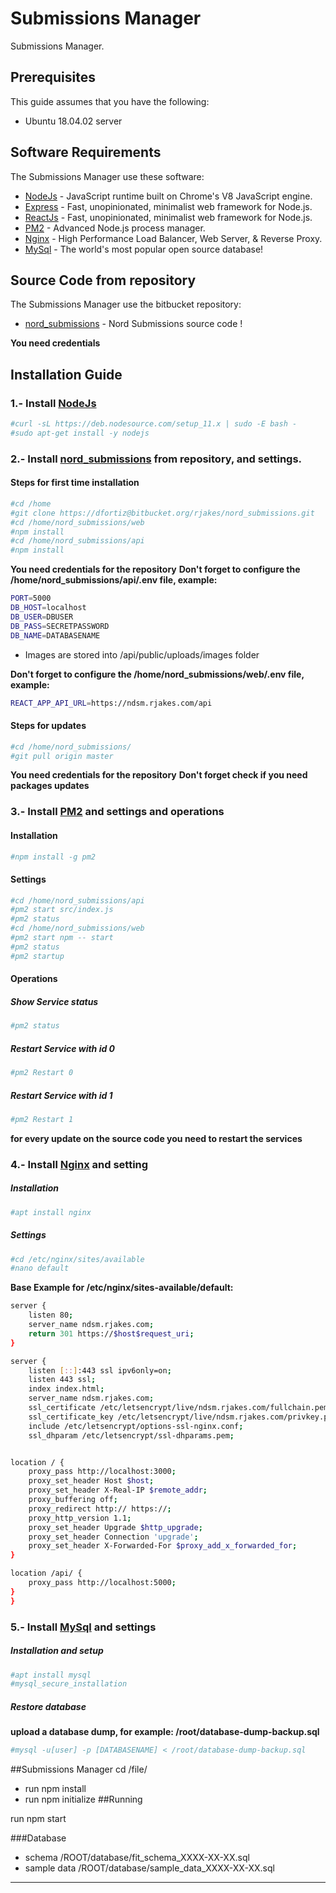 # Submissions Manager
Submissions Manager.

## Prerequisites
This guide assumes that you have the following:
 - Ubuntu 18.04.02 server

## Software Requirements
The Submissions Manager use these software:
* [NodeJs] - JavaScript runtime built on Chrome's V8 JavaScript engine.
* [Express] - Fast, unopinionated, minimalist web framework for Node.js.
* [ReactJs] - Fast, unopinionated, minimalist web framework for Node.js.
* [PM2] - Advanced Node.js process manager.
* [Nginx] - High Performance Load Balancer, Web Server, & Reverse Proxy.
* [MySql] - The world's most popular open source database!


## Source Code from repository
The Submissions Manager use the bitbucket repository:
* [nord_submissions] - Nord Submissions source code !

**You need credentials**

## Installation Guide

### 1.- Install [NodeJs]

```sh
#curl -sL https://deb.nodesource.com/setup_11.x | sudo -E bash -
#sudo apt-get install -y nodejs
```

### 2.- Install [nord_submissions] from repository, and settings.
#### Steps for first time installation
```sh
#cd /home
#git clone https://dfortiz@bitbucket.org/rjakes/nord_submissions.git
#cd /home/nord_submissions/web
#npm install
#cd /home/nord_submissions/api
#npm install
```
**You need credentials for the repository**
**Don't forget to configure the /home/nord_submissions/api/.env file, example:**
```sh
PORT=5000
DB_HOST=localhost
DB_USER=DBUSER
DB_PASS=SECRETPASSWORD
DB_NAME=DATABASENAME
```
- Images are stored into /api/public/uploads/images folder


**Don't forget to configure the /home/nord_submissions/web/.env file, example:**
```sh
REACT_APP_API_URL=https://ndsm.rjakes.com/api
```
#### Steps for updates
```sh
#cd /home/nord_submissions/
#git pull origin master
```
**You need credentials for the repository**
**Don't forget check if you need packages updates**

### 3.- Install [PM2] and settings and operations
#### Installation
```sh
#npm install -g pm2
```
#### Settings
```sh
#cd /home/nord_submissions/api
#pm2 start src/index.js
#pm2 status
#cd /home/nord_submissions/web
#pm2 start npm -- start
#pm2 status
#pm2 startup
```
#### Operations
##### Show Service status
```sh
#pm2 status
```
##### Restart Service with id 0
```sh
#pm2 Restart 0
```
##### Restart Service with id 1
```sh
#pm2 Restart 1
```
**for every update on the source code you need to restart the services**


### 4.- Install [Nginx] and setting
##### Installation

```sh
#apt install nginx
```
##### Settings
```sh
#cd /etc/nginx/sites/available
#nano default
```
**Base Example for /etc/nginx/sites-available/default:**
```sh
server {
    listen 80;
    server_name ndsm.rjakes.com;
    return 301 https://$host$request_uri;
}

server {
    listen [::]:443 ssl ipv6only=on;
    listen 443 ssl;
    index index.html;
    server_name ndsm.rjakes.com;
    ssl_certificate /etc/letsencrypt/live/ndsm.rjakes.com/fullchain.pem;
    ssl_certificate_key /etc/letsencrypt/live/ndsm.rjakes.com/privkey.pem;
    include /etc/letsencrypt/options-ssl-nginx.conf;
    ssl_dhparam /etc/letsencrypt/ssl-dhparams.pem;


location / {
	proxy_pass http://localhost:3000;
	proxy_set_header Host $host;
	proxy_set_header X-Real-IP $remote_addr;
	proxy_buffering off;
	proxy_redirect http:// https://;
	proxy_http_version 1.1;
	proxy_set_header Upgrade $http_upgrade;
	proxy_set_header Connection 'upgrade';
	proxy_set_header X-Forwarded-For $proxy_add_x_forwarded_for;
}

location /api/ {
	proxy_pass http://localhost:5000;
}
}
```

### 5.- Install [MySql] and settings
##### Installation and setup
```sh
#apt install mysql
#mysql_secure_installation
```
##### Restore database
**upload a database dump, for example: /root/database-dump-backup.sql**

```sh
#mysql -u[user] -p [DATABASENAME] < /root/database-dump-backup.sql
```


##Submissions Manager
cd /file/
* run npm install
* run npm initialize
##Running

run npm start

###Database

* schema /ROOT/database/fit_schema_XXXX-XX-XX.sql
* sample data /ROOT/database/sample_data_XXXX-XX-XX.sql

---


[MySql]: <https://www.mysql.com/>
[Nginx]: <https://www.nginx.com/>
[NodeJs]: <http://nodejs.org>
[Express]: <http://expressjs.com>
[ReactJs]: <https://reactjs.org>
[PM2]: <http://pm2.keymetrics.io/>
[nord_submissions]: <https://bitbucket.org/rjakes/nord_submissions>
